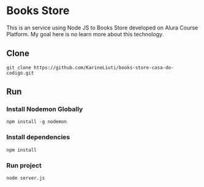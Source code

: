 # Books Store
This is an service using Node JS to Books Store developed on Alura Course Platform.
My goal here is no learn more about this technology.

## Clone
`git clone https://github.com/KarineLiuti/books-store-casa-do-codigo.git`

## Run

### Install Nodemon Globally
`npm install -g nodemon`

### Install dependencies

`npm install`



### Run project

`node server.js`
